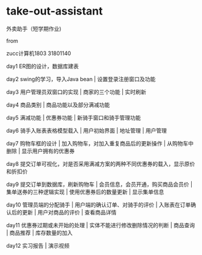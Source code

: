 # take-out-assistant

外卖助手（短学期作业)

from

zucc计算机1803 31801140

day1 ER图的设计，数据库建表

day2 swing的学习，导入Java bean | 设置登录注册窗口及功能

day3 用户管理员双窗口的实现 | 商家的三个功能 | 实时刷新

day4 商品类别 | 商品功能以及部分满减功能

day5 满减功能 | 优惠券功能 | 新骑手窗口和骑手管理功能

day6 骑手入账表表格模型载入 | 用户初始界面 | 地址管理 | 用户管理

day7 购物车框的设计 | 加入购物车，对加入重复商品后的更新操作 | 从购物车中删除 | 显示用户拥有的优惠券

day8 提交订单可视化，对是否采用满减方案的两种不同优惠券的载入，显示原价和折扣价

day9 提交订单到数据库，刷新购物车 | 会员信息，会员开通，购买商品会员价 | 集单送券的三种逻辑实现 | 使用优惠券后的数量更新 | 显示集单信息

day10 管理员端的分配骑手 | 用户端的确认订单、对骑手的评价 | 入账表在订单确认后的更新 | 用户对商品的评价 | 查看商品详情

day11 优惠券过期或未开始的处理 | 实体不能进行修改删除情况的判断 | 商品查询 | 商品推荐 | 库存数量的加入 

day12 实习报告 | 演示视频
